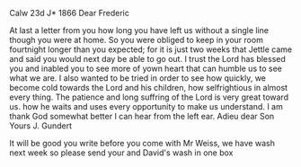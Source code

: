  Calw 23d J<anuar>* 1866
Dear Frederic

At last a letter from you how long you have left us without a single line though you were at home. So you were obliged to keep in your room fourtnight longer than you expected; for it is just two weeks that Jettle came and said you would next day be able to go out. I trust the Lord has blessed you and inabled you to see more of yown heart that can humble us to see what we are. I also wanted to be tried in order to see how quickly, we become cold towards the Lord and his children, how selfrightious in almost every thing. The patience and long suffring of the Lord is very great toward us. how he waits and uses every opportunity to make us understand. 
I am thank God somewhat better I can hear from the left ear. 
Adieu dear Son
 Yours J. Gundert

It will be good you write before you come with Mr Weiss, we have wash next week so please send your and David's wash in one box
